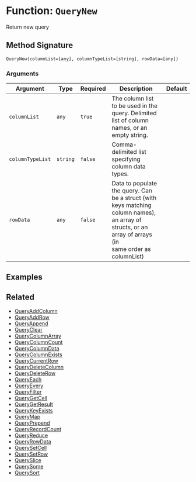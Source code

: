 [comment]: # (Note: This documentation is generated dynamically in the build process.  To modify the contents, change the javadoc on the _invoke method of the BIF class)

# Function: `QueryNew`

Return new query

## Method Signature

```
QueryNew(columnList=[any], columnTypeList=[string], rowData=[any])
```

### Arguments


| Argument | Type | Required | Description | Default |
|----------|------|----------|-------------|---------|
| `columnList` | `any` | `true` | The column list to be used in the query. Delimited list of column names, or an empty string. |  |
| `columnTypeList` | `string` | `false` | Comma-delimited list specifying column data types. |  |
| `rowData` | `any` | `false` | Data to populate the query. Can be a struct (with keys matching column names), an array of structs, or an array of arrays (in<br>                   same order as columnList) |  |

## Examples



## Related

  * [QueryAddColumn](./QueryAddColumn.md)
  * [QueryAddRow](./QueryAddRow.md)
  * [QueryAppend](./QueryAppend.md)
  * [QueryClear](./QueryClear.md)
  * [QueryColumnArray](./QueryColumnArray.md)
  * [QueryColumnCount](./QueryColumnCount.md)
  * [QueryColumnData](./QueryColumnData.md)
  * [QueryColumnExists](./QueryColumnExists.md)
  * [QueryCurrentRow](./QueryCurrentRow.md)
  * [QueryDeleteColumn](./QueryDeleteColumn.md)
  * [QueryDeleteRow](./QueryDeleteRow.md)
  * [QueryEach](./QueryEach.md)
  * [QueryEvery](./QueryEvery.md)
  * [QueryFilter](./QueryFilter.md)
  * [QueryGetCell](./QueryGetCell.md)
  * [QueryGetResult](./QueryGetResult.md)
  * [QueryKeyExists](./QueryKeyExists.md)
  * [QueryMap](./QueryMap.md)
  * [QueryPrepend](./QueryPrepend.md)
  * [QueryRecordCount](./QueryRecordCount.md)
  * [QueryReduce](./QueryReduce.md)
  * [QueryRowData](./QueryRowData.md)
  * [QuerySetCell](./QuerySetCell.md)
  * [QuerySetRow](./QuerySetRow.md)
  * [QuerySlice](./QuerySlice.md)
  * [QuerySome](./QuerySome.md)
  * [QuerySort](./QuerySort.md)
